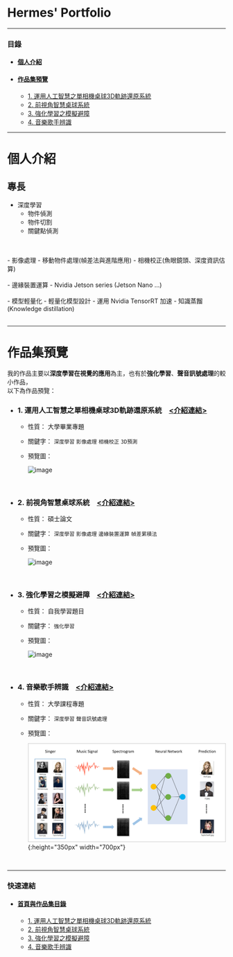 # Hermes' Portfolio

---

### 目錄
- #### [個人介紹](#個人介紹)
- #### [作品集預覽](#作品集預覽)
   - [1. 運用人工智慧之單相機桌球3D軌跡還原系統](#1-運用人工智慧之單相機桌球3d軌跡還原系統介紹連結)
  - [2. 前視角智慧桌球系統](#2-前視角智慧桌球系統介紹連結)
  - [3. 強化學習之模擬避障](#3-強化學習之模擬避障介紹連結)
  - [4. 音樂歌手辨識](#4-音樂歌手辨識介紹連結)

---

# 個人介紹

## 專長

- 深度學習
    - 物件偵測
    - 物件切割
    - 關鍵點偵測
<br>
<br>
- 影像處理
    - 移動物件處理(幀差法與進階應用)
    - 相機校正(魚眼鏡頭、深度資訊估算)
<br>
<br>
- 邊緣裝置運算
    - Nvidia Jetson series (Jetson Nano ...)
<br>
<br>
- 模型輕量化
  - 輕量化模型設計
  - 運用 Nvidia TensorRT 加速
  - 知識蒸餾 (Knowledge distillation)
<br>
<br>
    
--- 


# 作品集預覽

我的作品主要以**深度學習在視覺的應用**為主，也有於**強化學習**、**聲音訊號處理**的較小作品，<br>
以下為作品預覽：<br>

- ### 1. 運用人工智慧之單相機桌球3D軌跡還原系統&emsp;[&lt;介紹連結&gt;](work_1/README.md)
  - 性質： 大學畢業專題
  - 關鍵字： `深度學習` `影像處理` `相機校正` `3D預測`
  - 預覽圖：
    
    ![image](work_1/gif/snapshot_work1.gif)
    
<br>

- ### 2. 前視角智慧桌球系統&emsp;[&lt;介紹連結&gt;](work_2/README.md)
  - 性質： 碩士論文
  - 關鍵字： `深度學習` `影像處理` `邊緣裝置運算` `幀差累積法`
  - 預覽圖：
    
    ![image](work_2/gif/snapshot_work2.png)
    
<br>

- ### 3. 強化學習之模擬避障&emsp;[&lt;介紹連結&gt;](work_3/README.md)
  - 性質： 自我學習題目
  - 關鍵字： `強化學習`
  - 預覽圖：
    
    ![image](work_3/gif/snapshot_work3.gif)
  
<br>

- ### 4. 音樂歌手辨識&emsp;[&lt;介紹連結&gt;](work_4/README.md)
  - 性質： 大學課程專題
  - 關鍵字： `深度學習` `聲音訊號處理`
  - 預覽圖：
    
    ![image](work_4/pic/snapshot_work4.png){:height="350px" width="700px"}
  
<br>

---

### 快速連結
  - #### [首頁與作品集目錄](README.md)
      - [1. 運用人工智慧之單相機桌球3D軌跡還原系統](work_1/README.md)
      - [2. 前視角智慧桌球系統](work_2/README.md)
      - [3. 強化學習之模擬避障](work_3/README.md)
      - [4. 音樂歌手辨識](work_4/README.md)